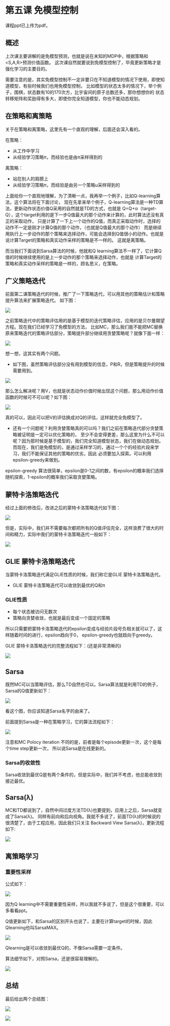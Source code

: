 
# 第五课 免模型控制

课程ppt已上传为pdf。

## 概述

上次课主要讲解的是免模型预测，也就是说在未知的MDP中，根据策略和<S,A,R>预测价值函数。
这次课自然就要说到免模型控制了，毕竟更新策略才是强化学习的主要目的。

需要注意的是，其实免模型控制不一定非要只在不知道模型的情况下使用，即使知道模型，有些时候我们也用免模型控制，
比如模型的状态太多的情况下，举个例子，围棋，状态数有10的170次方，比宇宙间的原子总数还多，那你想想你的
状态转移矩阵和奖励得有多大，即使你完全知道模型，你也不能动态规划。

## 在策略和离策略

关于在策略和离策略，这里先有一个直观的理解，后面还会深入看的。

在策略：
* 从工作中学习
* 从经验学习策略π，而经验也是由π采样得到的

离策略：
* 站在别人的肩膀上
* 从经验学习策略π，而经验是由另一个策略u采样得到的

上面给你一个直观地理解，为了清晰一点，我再举一个例子，比如Q-learning算法，这个算法将在下面讨论，
现在先拿来举个例子，Q-learning算法是一种TD算法，更新动作状态价值Q采用的自然就是TD的方式，也就是
Q=Q+α（target-Q），这个target利用的是下一步Q值最大的那个动作来计算的，此时算法还没有真正的采取动作，
只是计算了一下上一个动作的Q值，而真正采取动作时，选择的动作不一定是刚才计算Q值的那个动作，（也就是Q值最大的那个动作）
而是继续用执行上一步动作的那个策略来选择动作，可能会选择到Q值很小的动作。也就是说计算Target的策略和真实动作采样的策略是不一样的。
这就是离策略。

而当我们下面说到Sarsa算法的时候，他就和Q learning算法不一样了，它计算Q值的时候继续使用的是上一步动作的那个策略来选择动作，也就是
计算Target的策略和真实动作采样的策略是一样的，顾名思义，在策略。

## 广义策略迭代

前面第二课策略迭代的时候，推广了一下策略迭代，可以用其他的策略估计和策略提升算法来扩展策略迭代。
如下图：

![](../images/51.png)

之前策略迭代中的策略评估用的是基于模型的迭代策略评估，应用的是贝尔曼期望方程。现在我们已经学习了免模型的方法，
比如MC，那么我们能不能把MC替换原来策略迭代的策略评估部分，策略提升部分继续用贪婪策略呢？就像下面一样：

![](../images/52.png)

想一想，这其实有两个问题。
* 如下图，虽然策略评估部分没有用到模型的信息，P和R，但是策略提升的时候需要用到。

![](../images/53.png)

那么怎么解决呢？用V，也就是状态动作价值时候出现这个问题，那么用动作价值函数的时候可不可以呢？如下图：

![](../images/54.png)

真的可以，因此可以把V的评估换成对Q的评估，这样就完全免模型了。

* 还有一个问题呢？利用贪婪策略真的可以吗？我们之前在策略迭代部分贪婪策略被证明是一定可以优化策略的，
至少不会变得更差，那么这里为什么不可以呢？因为那时候是基于模型的，我们完全知道模型状态，我们在做动态规划。
而现在，我们是免模型的，是通过采样学习的，通过一个个的经验片段来学习，我们不能保证其他的策略的优劣，因此
必须要加入探索。可以利用epsilon-greedy来做到。

epsilon-greedy 算法很简单，epsilon是0-1之间的数，有epsilon的概率我们选择随机探索，1-epsilon的概率我们采取贪婪策略。

## 蒙特卡洛策略迭代

经过上面的修改后，改进之后的蒙特卡洛策略迭代如下图：

![](../images/55.png)

但是，实际中，我们并不需要每次都把所有的Q值评估完全，这样浪费了很大的时间和精力，实际中我们的蒙特卡洛策略迭代一般如下：

![](../images/56.png)

## GLIE 蒙特卡洛策略迭代

当蒙特卡洛策略迭代满足GLIE性质的时候，我们称它是GLIE 蒙特卡洛策略迭代。
* GLIE 蒙特卡洛策略迭代可以收敛到最优的Q和π

### GLIE性质

* 每个状态被访问无数次
* 策略向贪婪收敛，也就是最后变成一个固定的策略

所以只需要把蒙特卡洛策略迭代的epsilon变成与经验片段号负相关就可以了，这样随着时间的进行，epsilon趋向于0，
epsilon-greedy也就趋向于greedy。

GLIE 蒙特卡洛策略迭代的完整流程如下：(还是非常清晰的)

![](../images/57.png)

## Sarsa

既然MC可以当策略评估，那么TD自然也可以。Sarsa算法就是利用TD的例子，Sarsa的Q值更新如下：

![](../images/58.png)

看这个图，你应该知道Sarsa名字的由来了。

前面提到Sarsa是一种在策略学习，它的算法流程如下：

![](../images/60.png)

注意和MC Polocy iteration 不同的是，前者是每个episode更新一次，这个是每个time step更新一次，
所以说Sarsa是在线更新的。

### Sarsa的收敛性

Sarsa收敛到最优Q是有两个条件的，但是实际中，我们并不考虑，他总能收敛到接近最优。

## Sarsa(λ)

MC和TD都说到了，自然中间过度方法TD(λ)也要提到，应用上之后，Sarsa就变成了Sarsa(λ)。
同样有前向和后向视角。我就不多说了，前面TD(λ)的时候说的很清楚了，由于工程应用，因此我们只关注
Backward View Sarsa(λ)，更新流程如下:

![](../images/61.png)

## 离策略学习

### 重要性采样

公式如下：

![](../images/62.png)

因为Q learning中不需要重要性采样，所以我就不多说了，但是这个很重要，可以多看看ppt。

Q值更新如下，和Sarsa的区别开头也说了，主要在计算target的时候，因此Qlearning也叫SarsaMAX。

![](../images/63.png)

Qlearning是可以收敛到最优Q的，不像Sarsa需要一定条件。

算法细节如下，对照Sarsa，还是很容易理解的。

![](../images/64.png)


## 总结

最后给出两个总结图：

![](../images/65.png)

![](../images/66.png)












